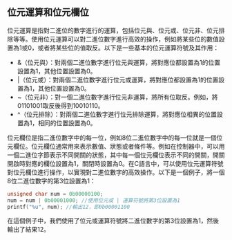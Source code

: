 ## 位元運算和位元欄位

位元運算是指對二進位的數字進行的運算，包括位元與、位元或、位元非、位元排除等等。使用位元運算可以對二進位數字進行高效的操作，例如將某些位的數值設置為1或0，或者將某些位的值取反。以下是一些基本的位元運算符號及其作用：

- &（位元與）：對兩個二進位數字進行位元與運算，將對應位都設置為1的位置設置為1，其他位置設置為0。
- |（位元或）：對兩個二進位數字進行位元或運算，將對應位都設置為1的位置設置為1，其他位置設置為0。
- ~（位元非）：對一個二進位數字進行位元非運算，將所有位取反。例如，將01101001取反後得到10010110。
- ^（位元排除）：對兩個二進位數字進行位元排除運算，將對應位相異的位置設置為1，相同的位置設置為0。

位元欄位是指二進位數字中的每一位，例如8位二進位數字中的每一位就是一個位元欄位。位元欄位通常用來表示數值、狀態或者條件等。例如在控制器中，可以用一個二進位字節表示不同開關的狀態，其中每一個位元欄位表示不同的開關，開關開啟時對應的欄位設置為1，關閉時設置為0。在C語言中，可以使用位元運算符號對位元欄位進行操作，以實現對二進位數字的高效操作。以下是一個例子，將一個8位二進位數字的第3位設置為1：

```c
unsigned char num = 0b00000100;
num = num | 0b00001000; //使用位元或 | 運算符號將第3位設置為1
printf("%u", num); //輸出12，即0b00001100
```

在這個例子中，我們使用了位元或運算符號將二進位數字的第3位設置為1，然後輸出了結果12。